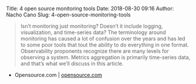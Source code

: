 Title: 4 open source monitoring tools
Date: 2018-08-30 09:16
Author: Nacho Cano
Slug: 4-open-source-monitoring-tools

> Isn’t monitoring just monitoring? Doesn’t it include logging, visualization,
> and time-series data? The terminology around monitoring has caused a lot of
> confusion over the years and has led to some poor tools that tout the
> ability to do everything in one format. Observability proponents recognize
> there are many levels for observing a system. Metrics aggregation is
> primarily time-series data, and that’s what we’ll discuss in this article.

- Opensource.com | [opensource.com][]

  [opensource.com]: https://opensource.com/article/18/8/open-source-monitoring-tools
    "4 open source monitoring tools"

